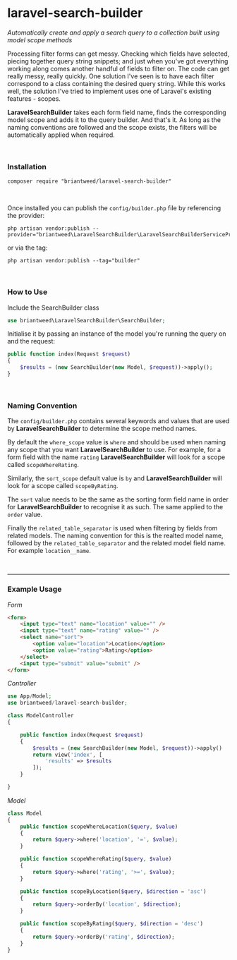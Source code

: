 # laravel-search-builder

*Automatically create and apply a search query to a collection built using model scope methods*

Processing filter forms can get messy. Checking which fields have selected, piecing together query string snippets; and just when you've got everything working along comes another handful of fields to filter on. The code can get really messy, really quickly. One solution I've seen is to have each filter correspond to a class containing the desired query string. While this works well, the solution I've tried to implement uses one of Laravel's existing features - scopes.

**LaravelSearchBuilder** takes each form field name, finds the corresponding model scope and adds it to the query builder. And that's it. As long as the naming conventions are followed and the scope exists, the filters will be automatically applied when required.

<br/>

### Installation

```
composer require "briantweed/laravel-search-builder"
```
<br>

Once installed you can publish the `config/builder.php` file by referencing the provider:
```
php artisan vendor:publish --provider="briantweed\LaravelSearchBuilder\LaravelSearchBuilderServiceProvider"
```
or via the tag:
```
php artisan vendor:publish --tag="builder"
```

<br>

### How to Use

Include the SearchBuilder class

```php
use briantweed\LaravelSearchBuilder\SearchBuilder;
```


Initialise it by passing an instance of the model you're running the query on and the request:

```php
public function index(Request $request)
{
    $results = (new SearchBuilder(new Model, $request))->apply();
}
```

<br>

### Naming Convention

The `config/builder.php` contains several keywords and values that are used by **LaravelSearchBuilder** to determine the scope method names.

By default the `where_scope` value is `where` and should be used when naming any scope that you want **LaravelSearchBuilder** to use. For example, for a form field with the name `rating` **LaravelSearchBuilder** will look for a scope called `scopeWhereRating`.

Similarly, the `sort_scope` default value is `by` and **LaravelSearchBuilder** will look for a scope called `scopeByRating`.

The `sort` value needs to be the same as the sorting form field name in order for  **LaravelSearchBuilder** to recognise it as such. The same applied to the `order` value.

Finally the `related_table_separator` is used when filtering by fields from related models. The naming convention for this is the realted model name, followed by the `related_table_separator` and the related model field name. For example `location__name`.

<br>

---

### Example Usage

*Form*
```html 
<form>
    <input type="text" name="location" value="" />
    <input type="text" name="rating" value="" />
    <select name="sort">
        <option value="location">Location</option>
        <option value="rating">Rating</option>
    </select>
    <input type="submit" value="submit" />
</form>
```

*Controller*
```php 
use App/Model;
use briantweed/laravel-search-builder;

class ModelController
{

    public function index(Request $request)
    {
        $results = (new SearchBuilder(new Model, $request))->apply()
        return view('index', [
            'results' => $results 
        ]);
    }

}
```

*Model*
```php
class Model
{
    public function scopeWhereLocation($query, $value)
    {
        return $query->where('location', '=', $value);
    }

    public function scopeWhereRating($query, $value)
    {
        return $query->where('rating', '>=', $value);
    }

    public function scopeByLocation($query, $direction = 'asc')
    {
        return $query->orderBy('location', $direction);
    }

    public function scopeByRating($query, $direction = 'desc')
    {
        return $query->orderBy('rating', $direction);
    }
}
```
